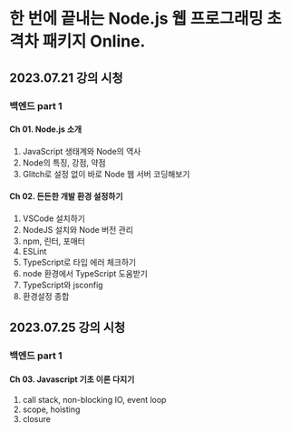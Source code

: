 # 한 번에 끝내는 Node.js 웹 프로그래밍 초격차 패키지 Online.

## 2023.07.21 강의 시청

### 백엔드 part 1

#### Ch 01. Node.js 소개

1. JavaScript 생태계와 Node의 역사
2. Node의 특징, 강점, 약점
3. Glitch로 설정 없이 바로 Node 웹 서버 코딩해보기

#### Ch 02. 든든한 개발 환경 설정하기

1. VSCode 설치하기
2. NodeJS 설치와 Node 버전 관리
3. npm, 린터, 포매터
4. ESLint
5. TypeScript로 타입 에러 체크하기
6. node 환경에서 TypeScript 도움받기
7. TypeScript와 jsconfig
8. 환경설정 종합

## 2023.07.25 강의 시청

### 백엔드 part 1

#### Ch 03. Javascript 기초 이론 다지기

1. call stack, non-blocking IO, event loop
2. scope, hoisting
3. closure
